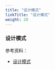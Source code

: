 ```yaml
---
title: "设计模式"
linkTitle: "设计模式"
weight: 20
---
```


### 设计模式

参考资料：

- [设计模式](https://refactoringguru.cn/)




